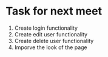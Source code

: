 # Task for next meet

1. Create login functionality
2. Create edit user functionality
3. Create delete user functionality
4. Imporve the look of the page